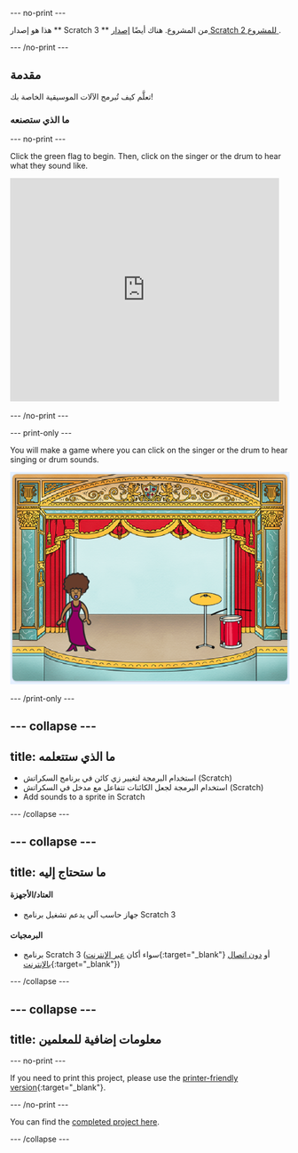 \--- no-print \---

هذا هو إصدار ** Scratch 3 ** من المشروع. هناك أيضًا [ إصدار Scratch 2 للمشروع ](https://projects.raspberrypi.org/en/projects/rock-band-scratch2).

\--- /no-print \---

## مقدمة

تعلَّم كيف تُبرمج الآلات الموسيقية الخاصة بك!

### ما الذي ستصنعه

\--- no-print \---

Click the green flag to begin. Then, click on the singer or the drum to hear what they sound like.

<div class="scratch-preview">
  <iframe allowtransparency="true" width="485" height="402" src="https://scratch.mit.edu/projects/embed/276872220/?autostart=false" frameborder="0" scrolling="no"></iframe>
</div>

\--- /no-print \---

\--- print-only \---

You will make a game where you can click on the singer or the drum to hear singing or drum sounds.

![game screenshot](images/demo.png)

\--- /print-only \---

## \--- collapse \---

## title: ما الذي ستتعلمه

+ استخدام البرمجة لتغيير زي كائن في برنامج السكراتش (Scratch)
+ استخدام البرمجة لجعل الكائنات تتفاعل مع مدخل في السكراتش (Scratch)
+ Add sounds to a sprite in Scratch

\--- /collapse \---

## \--- collapse \---

## title: ما ستحتاج إليه

#### العتاد/الأجهزة

+ جهاز حاسب آلي يدعم تشغيل برنامج Scratch 3

#### البرمجيات

+ برنامج Scratch 3 (سواء أكان [عبر الإنترنت](http://rpf.io/scratchon){:target="_blank"} أو [دون اتصال بالإنترنت](http://rpf.io/scratchoff){:target="_blank"})

\--- /collapse \---

## \--- collapse \---

## title: معلومات إضافية للمعلمين

\--- no-print \---

If you need to print this project, please use the [printer-friendly version](https://projects.raspberrypi.org/en/projects/rock-band/print){:target="_blank"}.

\--- /no-print \---

You can find the [completed project here](http://rpf.io/p/en/rock-band-get).

\--- /collapse \---
